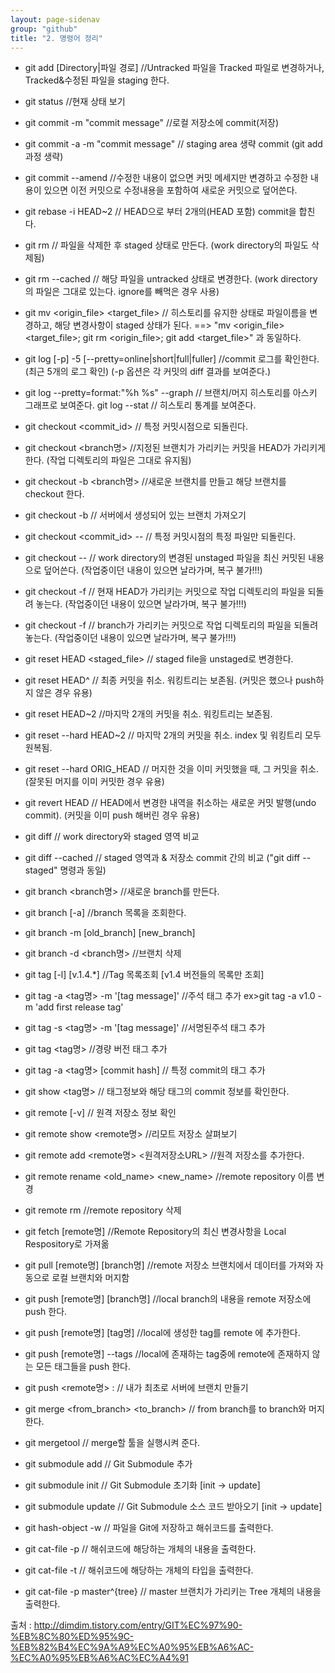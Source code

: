 ```yaml
---
layout: page-sidenav
group: "github"
title: "2. 명령어 정리"
---
```


- git add [Directory|파일 경로] //Untracked 파일을 Tracked 파일로 변경하거나, Tracked&수정된 파일을 staging 한다.
- git status  //현재 상태 보기 

- git commit -m "commit message"  //로컬 저장소에 commit(저장)
- git commit -a -m "commit message"  // staging area 생략 commit (git add 과정 생략)
- git commit --amend //수정한 내용이 없으면 커밋 메세지만 변경하고 수정한 내용이 있으면 이전 커밋으로 수정내용을 포함하여 새로운 커밋으로 덮어쓴다.
- git rebase -i HEAD~2 // HEAD으로 부터 2개의(HEAD 포함) commit을 합친다.

- git rm <filename>  // 파일을 삭제한 후 staged 상태로 만든다. (work directory의 파일도 삭제됨)
- git rm --cached <filename> // 해당 파일을 untracked 상태로 변경한다. (work directory의 파일은 그대로 있는다. ignore를 빼먹은 경우 사용)
- git mv <origin_file> <target_file> // 히스토리를 유지한 상태로 파일이름을 변경하고, 해당 변경사항이 staged 상태가 된다. 
     ==> "mv <origin_file> <target_file>; git rm <origin_file>; git add <target_file>" 과 동일하다.
- git log [-p] -5  [--pretty=online|short|full|fuller]  //commit 로그를 확인한다.(최근 5개의 로그 확인) (-p 옵션은 각 커밋의 diff 결과를 보여준다.)
- git log --pretty=format:"%h %s" --graph // 브랜치/머지 히스토리를 아스키 그래프로 보여준다.
git log --stat // 히스토리 통계를 보여준다.

- git checkout <commit_id> // 특정 커밋시점으로 되돌린다. 
- git checkout <branch명>  //지정된 브랜치가 가리키는 커밋을 HEAD가 가리키게 한다. (작업 디렉토리의 파일은 그대로 유지됨)
- git checkout -b <branch명> //새로운 브랜치를 만들고  해당 브랜치를 checkout 한다.
- git checkout -b <new branch name> <server branch name> // 서버에서 생성되어 있는 브랜치 가져오기
- git checkout  <commit_id> -- <file> // 특정 커밋시점의 특정 파일만 되돌린다.
- git checkout -- <file>  // work directory의 변경된 unstaged 파일을 최신 커밋된 내용으로 덮어쓴다. (작업중이던 내용이 있으면 날라가며, 복구 불가!!!)
- git checkout -f // 현재 HEAD가 가리키는 커밋으로 작업 디렉토리의 파일을 되돌려 놓는다. (작업중이던 내용이 있으면 날라가며, 복구 불가!!!)
- git checkout -f <branch>//  branch가 가리키는 커밋으로 작업 디렉토리의 파일을 되돌려 놓는다. (작업중이던 내용이 있으면 날라가며, 복구 불가!!!)
- git reset HEAD <staged_file> // staged file을 unstaged로 변경한다.

- git reset HEAD^    // 최종 커밋을 취소. 워킹트리는 보존됨. (커밋은 했으나 push하지 않은 경우 유용)
- git reset HEAD~2     //마지막 2개의 커밋을 취소. 워킹트리는 보존됨.
- git reset --hard HEAD~2    // 마지막 2개의 커밋을 취소. index 및 워킹트리 모두 원복됨.
- git reset --hard ORIG_HEAD    // 머지한 것을 이미 커밋했을 때,  그 커밋을 취소. (잘못된 머지를 이미 커밋한 경우 유용)
- git revert HEAD    // HEAD에서 변경한 내역을 취소하는 새로운 커밋 발행(undo commit). (커밋을 이미 push 해버린 경우 유용)

- git diff  // work directory와 staged 영역 비교
- git diff --cached // staged 영역과 & 저장소 commit 간의 비교 ("git diff --staged" 명령과 동일)

- git branch <branch명> //새로운 branch를 만든다. 
- git branch [-a]  //branch 목록을 조회한다.
- git branch -m [old_branch] [new_branch]
- git branch -d <branch명> //브랜치 삭제

- git tag [-l] [v.1.4.*]   //Tag 목록조회 [v1.4 버전들의 목록만 조회]
- git tag -a <tag명> -m '[tag message]'  //주석 태그 추가   ex>git tag -a v1.0 -m 'add first release tag'
- git tag -s <tag명> -m '[tag message]' //서명된주석 태그 추가
- git tag <tag명>  //경량 버전 태그 추가 
- git tag -a <tag명> [commit hash]  // 특정 commit의 태그 추가
- git show <tag명>  // 태그정보와 해당 태그의 commit 정보를 확인한다. 

- git remote [-v] // 원격 저장소 정보 확인
- git remote show <remote명> //리모트 저장소 살펴보기 
- git remote add <remote명> <원격저장소URL> //원격 저장소를 추가한다.
- git remote rename <old_name> <new_name> //remote repository 이름 변경
- git remote rm <remote-name>  //remote repository 삭제 
- git fetch [remote명]  //Remote Repository의 최신 변경사항을 Local Respository로 가져옮
- git pull [remote명] [branch명]   //remote 저장소 브랜치에서 데이터를 가져와 자동으로 로컬 브랜치와 머지함
- git push [remote명] [branch명] //local branch의 내용을 remote 저장소에 push 한다. 
- git push [remote명] [tag명]  //local에 생성한 tag를 remote 에 추가한다.
- git push [remote명] --tags  //local에 존재하는 tag중에 remote에 존재하지 않는 모든 태그들을 push 한다.  
- git push <remote명> <local branch>:<remote branch> // 내가 최초로 서버에 브랜치 만들기

- git merge <from_branch> <to_branch> // from branch를 to branch와 머지한다.
- git mergetool // merge할 툴을 실행시켜 준다.

- git submodule add <Git Repository URL> <Directory Path>  // Git Submodule 추가
- git submodule init  // Git Submodule 초기화 [init -> update]
- git submodule update // Git Submodule 소스 코드 받아오기 [init -> update]

- git hash-object -w <filename> // 파일을 Git에 저장하고 해쉬코드를 출력한다.
- git cat-file -p <hashcode> // 해쉬코드에 해당하는 개체의 내용을 출력한다.
- git cat-file -t <hashcode> // 해쉬코드에 해당하는 개체의 타입을 출력한다.
- git cat-file -p master^{tree} // master 브랜치가 가리키는 Tree 개체의 내용을 출력한다.

출처 : <http://dimdim.tistory.com/entry/GIT%EC%97%90-%EB%8C%80%ED%95%9C-%EB%82%B4%EC%9A%A9%EC%A0%95%EB%A6%AC-%EC%A0%95%EB%A6%AC%EC%A4%91>